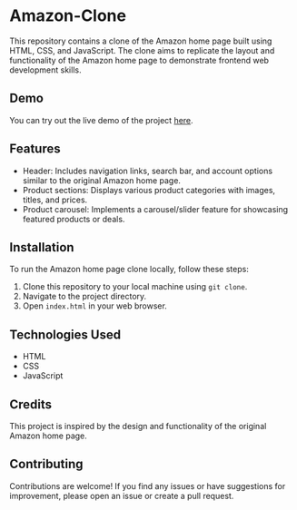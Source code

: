 # Amazon-Clone

This repository contains a clone of the Amazon home page built using HTML, CSS, and JavaScript. The clone aims to replicate the layout and functionality of the Amazon home page to demonstrate frontend web development skills.

## Demo

You can try out the live demo of the project [here](#).

## Features

- Header: Includes navigation links, search bar, and account options similar to the original Amazon home page.
- Product sections: Displays various product categories with images, titles, and prices.
- Product carousel: Implements a carousel/slider feature for showcasing featured products or deals.

## Installation

To run the Amazon home page clone locally, follow these steps:

1. Clone this repository to your local machine using `git clone`.
2. Navigate to the project directory.
3. Open `index.html` in your web browser.

## Technologies Used

- HTML
- CSS
- JavaScript

## Credits

This project is inspired by the design and functionality of the original Amazon home page.

## Contributing

Contributions are welcome! If you find any issues or have suggestions for improvement, please open an issue or create a pull request.






